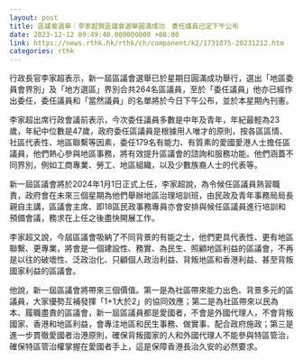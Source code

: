 ```yaml
---
layout: post
title: 區議會選舉｜李家超賀區議會選舉圓滿成功　委任議員已定下午公布
date: 2023-12-12 09:49:40.000000000 +08:00
link: https://news.rthk.hk/rthk/ch/component/k2/1731875-20231212.htm
categories: rthk
---
```


行政長官李家超表示，新一屆區議會選舉已於星期日圓滿成功舉行，選出「地區委員會界別」及「地方選區」界別合共264名區議員，至於「委任議員」他亦已經作出委任，委任議員和「當然議員」的名單將於今日下午公布，並於本星期內刊憲。

李家超出席行政會議前表示，今次委任議員多數是中年及青年，年紀最輕為23歲，年紀中位數是47歲，政府委任區議員是根據用人唯才的原則，按各區區情、社區代表性、地區聯繫等因素，委任179名有能力、有質素的愛國愛港人士擔任區議員，他們熱心參與地區事務，將有效提升區議會的諮詢和服務功能。他們涵蓋不同界別，例如工商專業、勞工、地區組織，以及少數族裔人士的代表等。

新一屆區議會將於2024年1月1日正式上任，李家超說，為令候任區議員熟習職責，政府會在未來三個星期為他們舉辦地區治理培訓班，由民政及青年事務局局長親自主講，區議會主席、即18區民政事務專員亦會安排與候任區議員進行培訓和預備會議，務求在上任之後盡快開展工作。

李家超又說，今屆區議會吸納了不同背景的有能之士，他們更具代表性、更有地區聯繫、更專業，將會是一個建設性、務實、為民生、照顧地區利益的區議會，不再是以往的破壞性、泛政治化、只顧個人政治利益、背叛地區和香港利益、甚至背叛國家利益的區議會。

他說，新一屆區議會將帶來三個價值。第一是為社區帶來能力出色、背景多元的區議員，大家優勢互補發揮「1+1大於2」的協同效應；第二是為社區帶來以民為本、履職盡責的區議會，新一屆區議員都是愛國者，不會是外國代理人，不會背叛國家、香港和地區利益，會專注地區和民生事務、做實事、配合政府施政；第三是進一步貫徹愛國者治港原則，確保背叛國家的人和外國代理人不能參與特區管治，確保特區管治權掌握在愛國者手上，這是保障香港長治久安的必然要求。
